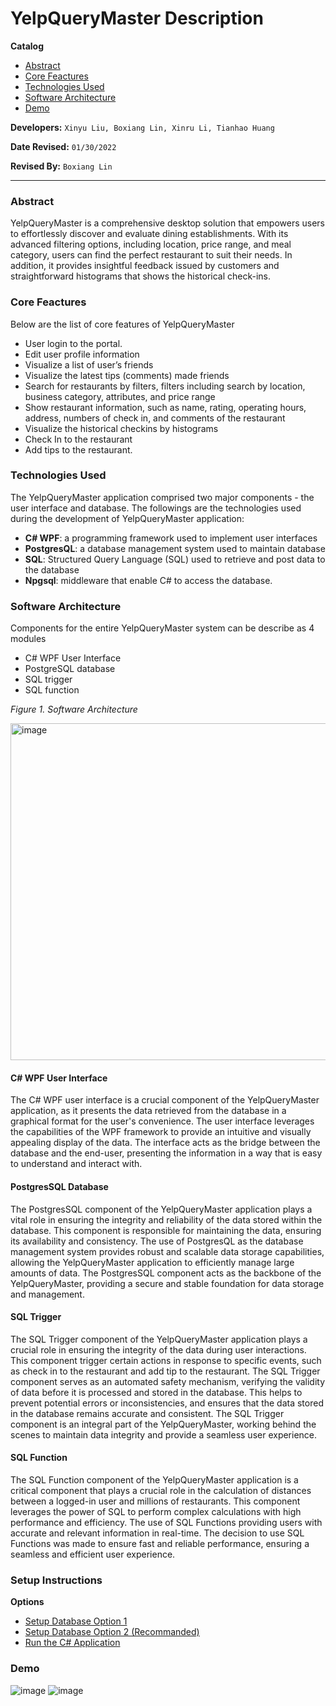 # YelpQueryMaster Description

**Catalog**
- [Abstract](#Abstract)
- [Core Feactures](#Core-Feactures)
- [Technologies Used](#Technologies-Used)
- [Software Architecture](#Software-Architecture)
- [Demo](#Demo)

**Developers:** `Xinyu Liu, Boxiang Lin, Xinru Li, Tianhao Huang`

**Date Revised:** `01/30/2022`

**Revised By:** `Boxiang Lin`

---

### Abstract
YelpQueryMaster is a comprehensive desktop solution that empowers users to effortlessly discover and evaluate dining establishments. With its advanced filtering options, including location, price range, and meal category, users can find the perfect restaurant to suit their needs. In addition, it provides insightful feedback issued by customers and straightforward histograms that shows the historical check-ins.


### Core Feactures
Below are the list of core features of YelpQueryMaster
- User login to the portal.
- Edit user profile information
- Visualize a list of user’s friends
- Visualize the latest tips (comments) made friends
- Search for restaurants by filters, filters including search by location, business category, attributes, and price range
- Show restaurant information, such as name, rating, operating hours, address, numbers of check in, and comments of the restaurant
- Visualize the historical checkins by histograms
- Check In to the restaurant
- Add tips to the restaurant.

### Technologies Used
The YelpQueryMaster application comprised two major components - the user interface and database. The followings are the technologies used during the development of YelpQueryMaster application:
- **C# WPF**: a programming framework used to implement user interfaces
- **PostgresQL**: a database management system used to maintain database
- **SQL**: Structured Query Language (SQL) used to retrieve and post data to the database
- **Npgsql**: middleware that enable C# to access the database.


### Software Architecture

Components for the entire YelpQueryMaster system can be describe as 4 modules
- C# WPF User Interface
- PostgreSQL database 
- SQL trigger
- SQL function

*Figure 1. Software Architecture*

<img width="539" alt="image" src="https://user-images.githubusercontent.com/57877290/215619504-757d0b35-bbb5-4ba4-af23-341cdc702358.png">

#### C# WPF User Interface
The C# WPF user interface is a crucial component of the YelpQueryMaster application, as it presents the data retrieved from the database in a graphical format for the user's convenience. The user interface leverages the capabilities of the WPF framework to provide an intuitive and visually appealing display of the data. The interface acts as the bridge between the database and the end-user, presenting the information in a way that is easy to understand and interact with.

#### PostgresSQL Database
The PostgresSQL component of the YelpQueryMaster application plays a vital role in ensuring the integrity and reliability of the data stored within the database. This component is responsible for maintaining the data, ensuring its availability and consistency. The use of PostgresQL as the database management system provides robust and scalable data storage capabilities, allowing the YelpQueryMaster application to efficiently manage large amounts of data. The PostgresSQL component acts as the backbone of the YelpQueryMaster, providing a secure and stable foundation for data storage and management.

#### SQL Trigger
The SQL Trigger component of the YelpQueryMaster application plays a crucial role in ensuring the integrity of the data during user interactions. This component trigger certain actions in response to specific events, such as check in to the restaurant and add tip to the restaurant. The SQL Trigger component serves as an automated safety mechanism, verifying the validity of data before it is processed and stored in the database. This helps to prevent potential errors or inconsistencies, and ensures that the data stored in the database remains accurate and consistent. The SQL Trigger component is an integral part of the YelpQueryMaster, working behind the scenes to maintain data integrity and provide a seamless user experience.

#### SQL Function
The SQL Function component of the YelpQueryMaster application is a critical component that plays a crucial role in the calculation of distances between a logged-in user and millions of restaurants. This component leverages the power of SQL to perform complex calculations with high performance and efficiency. The use of SQL Functions providing users with accurate and relevant information in real-time. The decision to use SQL Functions was made to ensure fast and reliable performance, ensuring a seamless and efficient user experience.

### Setup Instructions
**Options**

- [Setup Database Option 1](#Setup-Database-From-Scratch)
- [Setup Database Option 2 (Recommanded)](#Setup-Database-by-Backup-File)
- [Run the C# Application](#Setup-Database-by-Backup-File)

### Demo
![image](https://user-images.githubusercontent.com/57877290/215622853-45bc1586-c09a-4398-b78a-4ba69c9f2e31.png)
![image](https://user-images.githubusercontent.com/57877290/215622876-07156764-e823-4aa3-8334-e428c21a555a.png)


